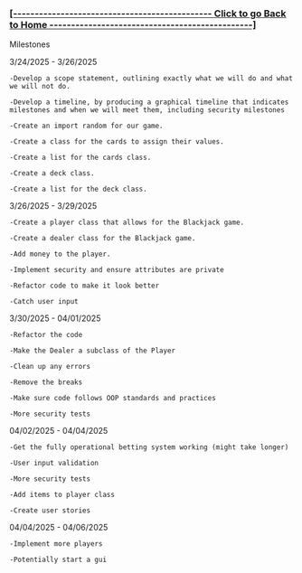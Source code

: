### **[ [---------------------------------------------- Click to go Back to Home -----------------------------------------------] ](https://github.com/Purolis/Agile-Group-Project)**

Milestones

3/24/2025 - 3/26/2025

    -Develop a scope statement, outlining exactly what we will do and what we will not do. 

    -Develop a timeline, by producing a graphical timeline that indicates milestones and when we will meet them, including security milestones

    -Create an import random for our game.

    -Create a class for the cards to assign their values. 

    -Create a list for the cards class.

    -Create a deck class.

    -Create a list for the deck class. 


3/26/2025 - 3/29/2025

    -Create a player class that allows for the Blackjack game.
    
    -Create a dealer class for the Blackjack game.

    -Add money to the player.

    -Implement security and ensure attributes are private

    -Refactor code to make it look better

    -Catch user input
    
3/30/2025 - 04/01/2025

    -Refactor the code

    -Make the Dealer a subclass of the Player

    -Clean up any errors

    -Remove the breaks

    -Make sure code follows OOP standards and practices

    -More security tests

04/02/2025 - 04/04/2025

    -Get the fully operational betting system working (might take longer)

    -User input validation

    -More security tests

    -Add items to player class

    -Create user stories

04/04/2025 - 04/06/2025

    -Implement more players 

    -Potentially start a gui
